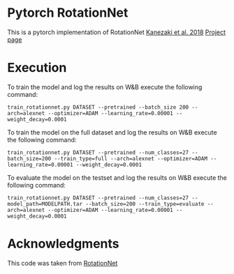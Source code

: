 # Pytorch RotationNet

This is a pytorch implementation of RotationNet [Kanezaki et al. 2018](https://arxiv.org/abs/1603.06208) [Project page](https://kanezaki.github.io/rotationnet/)
# Execution

To train the model and log the results on W&B execute the following command:

```
train_rotationnet.py DATASET --pretrained --batch_size 200 --arch=alexnet --optimizer=ADAM --learning_rate=0.00001 --weight_decay=0.0001
```
To train the model on the full dataset and log the results on W&B execute the following command:
```
train_rotationnet.py DATASET --pretrained --num_classes=27 --batch_size=200 --train_type=full --arch=alexnet --optimizer=ADAM --learning_rate=0.00001 --weight_decay=0.0001
```
To evaluate the model on the testset and log the results on W&B execute the following command:
```
train_rotationnet.py DATASET --pretrained --num_classes=27 --model_path=MODELPATH.tar --batch_size=200 --train_type=evaluate --arch=alexnet --optimizer=ADAM --learning_rate=0.00001 --weight_decay=0.0001
```

# Acknowledgments

This code was taken from [RotationNet]()